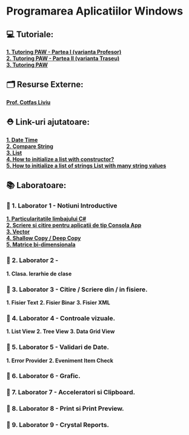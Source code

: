 # Programarea Aplicatiilor Windows
## 💻 Tutoriale:
[**1. Tutoring PAW - Partea I (varianta Profesor)**](https://www.youtube.com/watch?v=r_8Rx4GGmV8&list=PLFDJb642lauV20Ax5j084OQnqsLPRRdur&index=3&t=1401s)</br>
[**2. Tutoring PAW - Partea II (varianta Traseu)**](https://www.youtube.com/watch?v=HjatpPQ2r-E&list=PLFDJb642lauV20Ax5j084OQnqsLPRRdur&index=3)</br>
[**3. Tutoring PAW**](https://www.youtube.com/watch?v=pd5_tJWAl7g&list=PLFDJb642lauV20Ax5j084OQnqsLPRRdur&index=6)</br>

## 🗂️ Resurse Externe:
[**Prof. Cotfas Liviu**](https://github.com/liviucotfas/ase-windows-applications-programming)</br>

## ⛑️ Link-uri ajutatoare:
[**1. Date Time**](https://www.tutorialsteacher.com/csharp/csharp-datetime)</br>
[**2. Compare String**](https://www.tutorialsteacher.com/articles/compare-strings-in-csharp)</br>
[**3. List**](https://docs.microsoft.com/en-us/dotnet/api/system.collections.generic.list-1.addrange?view=net-5.0)</br>
[**4. How to initialize a list with constructor?**](https://stackoverflow.com/questions/9088585/how-to-initialize-a-list-with-constructor)</br>
[**5. How to initialize a list of strings List<string> with many string values**](https://stackoverflow.com/questions/3139118/how-to-initialize-a-list-of-strings-liststring-with-many-string-values)</br>


## 📚 Laboratoare:
### 📙 1. Laborator 1 - Notiuni Introductive 
[**1. Particularitatile limbajului C#**](https://github.com/Adriana-Giol/Workspace-Programarea-Aplicatiilor-Windows/blob/main/Readme/Particularitatile%20limbajului%20C%23.md)</br>
[**2. Scriere si citire pentru aplicatii de tip Consola App**](https://github.com/Adriana-Giol/Workspace-Programarea-Aplicatiilor-Windows/blob/main/Readme/Scriere%20si%20citire%20-%20ConsoleApp.md)</br>
[**3. Vector**](https://github.com/Adriana-Giol/Workspace-Programarea-Aplicatiilor-Windows/blob/main/Readme/Vector.md)</br>
[**4. Shallow Copy / Deep Copy**]()</br>
[**5. Matrice bi-dimensionala**]()</br>

### 📕 2. Laborator 2 - 
**1. Clasa. Ierarhie de clase**

### 📕 3. Laborator 3 - Citire / Scriere din / in fisiere.
**1. Fisier Text**
**2. Fisier Binar**
**3. Fisier XML**

### 📕 4. Laborator 4 - Controale vizuale.
**1. List View**
**2. Tree View**
**3. Data Grid View**

### 📕 5. Laborator 5 - Validari de Date.
**1. Error Provider**
**2. Eveniment Item Check**

### 📕 6. Laborator 6 - Grafic.
### 📕 7. Laborator 7 - Acceleratori si Clipboard.
### 📕 8. Laborator 8 - Print si Print Preview.
### 📕 9. Laborator 9 - Crystal Reports.
